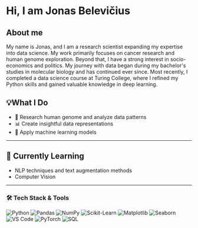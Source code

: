 # Hi, I am Jonas Belevičius

## About me

My name is Jonas, and I am a research scientist expanding my expertise into data science. My work primarily focuses on cancer research and human genome exploration. Beyond that, I have a strong interest in socio-economics and politics. My journey with data began during my bachelor's studies in molecular biology and has continued ever since. Most recently, I completed a data science course at Turing College, where I refined my Python skills and gained valuable knowledge in deep learning.

## 💡What I Do

- 🔬 Research human genome and analyze data patterns
- 📊 Create insightful data representations
- 🤖 Apply machine learning models

---

## 🌱 Currently Learning

- NLP techniques and text augmentation methods
- Computer Vision

---

### 🛠️ Tech Stack & Tools

![Python](https://img.shields.io/badge/Python-3776AB?style=flat-square&logo=python&logoColor=white)
![Pandas](https://img.shields.io/badge/Pandas-150458?style=flat-square&logo=pandas&logoColor=white)
![NumPy](https://img.shields.io/badge/NumPy-013243?style=flat-square&logo=numpy&logoColor=white)
![Scikit-Learn](https://img.shields.io/badge/Scikit--Learn-F7931E?style=flat-square&logo=scikit-learn&logoColor=white)
![Matplotlib](https://img.shields.io/badge/Matplotlib-11557C?style=flat-square&logo=plotly&logoColor=white)
![Seaborn](https://img.shields.io/badge/Seaborn-4C8CBF?style=flat-square&logo=python&logoColor=white)  
![VS Code](https://img.shields.io/badge/VS_Code-007ACC?style=flat-square&logo=visual-studio-code&logoColor=white)
![PyTorch](https://img.shields.io/badge/PyTorch-EE4C2C?style=flat-square&logo=pytorch&logoColor=white)
![SQL](https://img.shields.io/badge/SQL-4479A1?style=flat-square&logo=postgresql&logoColor=white)
